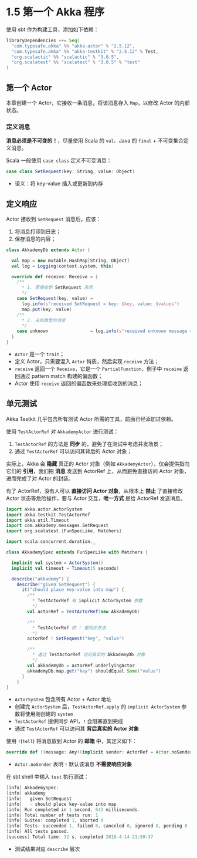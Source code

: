 # 1.5 第一个 Akka 程序

使用 sbt 作为构建工具，添加如下依赖：

```Scala
libraryDependencies ++= Seq(
  "com.typesafe.akka" %% "akka-actor" % "2.5.12",
  "com.typesafe.akka" %% "akka-testkit" % "2.5.12" % Test,
  "org.scalactic" %% "scalactic" % "3.0.5",
  "org.scalatest" %% "scalatest" % "3.0.5" % "test"
)
```

## 第一个 Actor

本章创建一个 Actor，它接收一条消息，将该消息存入 `Map`，以修改 Actor 的内部状态。

### 定义消息

**消息必须是不可变的！**，尽量使用 Scala 的 `val`、Java 的 `final` + 不可变集合定义消息。

Scala 一般使用 `case class` 定义不可变消息：

```Scala
case class SetRequest(key: String, value: Object)
```

* 语义：将 key-value 插入或更新到内存

## 定义响应

Actor 接收到 `SetRequest` 消息后，应该：

1. 将消息打印到日志；
2. 保存消息的内容；

```Scala
class AkkademyDb extends Actor {

  val map = new mutable.HashMap[String, Object]
  val log = Logging(context.system, this)

  override def receive: Receive = {
    /**
      * 1. 若接收到 SetRequest 消息
      */
    case SetRequest(key, value) ⇒
      log.info(s"received SetRequest = key: $key, value: $values")
      map.put(key, value)
    /**
      * 2. 未知类型的消息
      */
    case unknown                ⇒ log.info(s"received unknown message = $unknown")
  }
}
```

* `Actor` 是一个 `trait`；
* 定义 Actor，只需要混入 `Actor` 特质，然后实现 `receive` 方法；
* `receive` 返回一个 `Receive`，它是一个 `PartialFunction`，例子中 `receive` 返回通过 pattern match 构建的偏函数；
* Actor 使用 `receive` 返回的偏函数来处理接收到的消息；

## 单元测试

Akka Testkit 几乎包含所有测试 Actor 所需的工具，前面已经添加过依赖。

使用 `TestActorRef` 对 `AkkademyActor` 进行测试：

1. `TestActorRef` 的方法是 **同步** 的，避免了在测试中考虑并发场景；
2. 通过 `TestActorRef` 可以访问其背后的 Actor 对象；

实际上，Akka 会 **隐藏** 真正的 Actor 对象（例如 `AkkademyActor`），仅会提供指向它们的 **引用**，我们把 **消息** 发送到 ActorRef 上，从而避免直接访问 Actor 对象，进而完成了对 Actor 的封装。

有了 ActorRef，没有人可以 **直接访问 Actor 对象**，从根本上 **禁止** 了直接修改 Actor 状态等危险操作，要与 Actor 交互，**唯一方式** 是给 ActorRef 发送消息。

```Scala
import akka.actor.ActorSystem
import akka.testkit.TestActorRef
import akka.util.Timeout
import com.akkademy.messages.SetRequest
import org.scalatest.{FunSpecLike, Matchers}

import scala.concurrent.duration._

class AkkademySpec extends FunSpecLike with Matchers {

  implicit val system = ActorSystem()
  implicit val timeout = Timeout(5 seconds)

  describe("akkademy") {
    describe("given SetRequest") {
      it("should place key-value into map") {
        /**
          * TestActorRef 有 implicit ActorSystem 参数
          */
        val actorRef = TestActorRef(new AkkademyDb)

        /**
          * TestActorRef 的 ! 是同步方法
          */
        actorRef ! SetRequest("key", "value")

        /**
          * 通过 TestActorRef 访问真实的 AkkademyDb 对象
          */
        val akkademyDb = actorRef.underlyingActor
        akkademyDb.map.get("key") shouldEqual Some("value")
      }
    }
}
```

* `ActorSystem` 包含所有 Actor + Actor 地址
* 创建完 `ActorSystem` 后，`TestActorRef.apply` 的 `implicit ActorSystem` 参数将使用刚创建的 `system`
* `TestActorRef` 提供同步 API，`!` 会阻塞直到完成
* 通过 `TestActorRef` 可以访问其 **背后真实的 Actor 对象**

使用 `!`(`tell`) 将消息放到 Actor 的 **邮箱** 中，其定义如下：

```Scala
override def !(message: Any)(implicit sender: ActorRef = Actor.noSender): Unit = actorCell.sendMessage(message, sender)
```

* `Actor.noSender` 表明 `!` 默认该消息 **不需要响应对象**

在 sbt shell 中输入 `test` 执行测试：

```Scala
[info] AkkademySpec:
[info] akkademy
[info]   given SetRequest
[info]   - should place key-value into map
[info] Run completed in 1 second, 643 milliseconds.
[info] Total number of tests run: 1
[info] Suites: completed 1, aborted 0
[info] Tests: succeeded 1, failed 0, canceled 0, ignored 0, pending 0
[info] All tests passed.
[success] Total time: 32 s, completed 2018-4-14 21:50:37
```

* 测试结果对应 `describe` 层次
